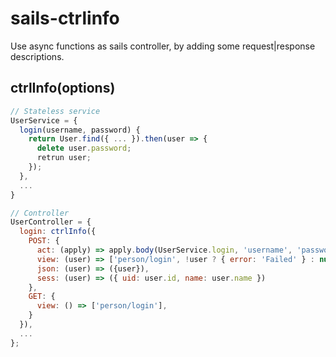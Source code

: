 # sails-ctrlinfo

Use async functions as sails controller, by adding some request|response descriptions.

## ctrlInfo(options)

```javascript
// Stateless service
UserService = {
  login(username, password) {
    return User.find({ ... }).then(user => {
      delete user.password;
      retrun user;
    });
  },
  ...
}

// Controller
UserController = {
  login: ctrlInfo({
    POST: {
      act: (apply) => apply.body(UserService.login, 'username', 'password'),
      view: (user) => ['person/login', !user ? { error: 'Failed' } : null],
      json: (user) => ({user}),
      sess: (user) => ({ uid: user.id, name: user.name })
    },
    GET: {
      view: () => ['person/login'],
    }
  }),
  ...
};
```
